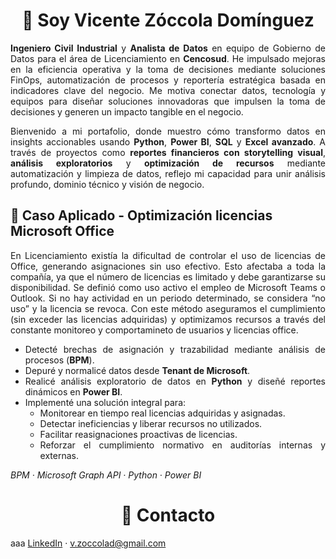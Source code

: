 <!-- Encabezado principal -->
<h1 align="center">👋 Soy Vicente Zóccola Domínguez</h1>

<!-- Resumen profesional -->
<p align="justify">
  <strong>Ingeniero Civil Industrial</strong> y <strong>Analista de Datos</strong> en equipo de Gobierno de Datos para el área de Licenciamiento en <strong>Cencosud</strong>. He impulsado mejoras en la eficiencia operativa y la toma de decisiones mediante soluciones FinOps, automatización de procesos y reportería estratégica basada en indicadores clave del negocio. Me motiva conectar datos, tecnología y equipos para diseñar soluciones innovadoras que impulsen la toma de decisiones y generen un impacto tangible en el negocio.
</p>

<!-- Presentación de portafolio -->
<p align="justify">
  Bienvenido a mi portafolio, donde muestro cómo transformo datos en insights accionables usando <strong>Python</strong>, <strong>Power BI</strong>, <strong>SQL</strong> y <strong>Excel avanzado</strong>. A través de proyectos como <strong>reportes financieros con storytelling visual</strong>, <strong>análisis exploratorios</strong> y <strong>optimización de recursos</strong> mediante automatización y limpieza de datos, reflejo mi capacidad para unir análisis profundo, dominio técnico y visión de negocio.
</p>

<!-- Caso aplicado (plantilla) -->
<!-- Título -->
<h2>📌 Caso Aplicado - Optimización licencias Microsoft Office</h2>

<!-- Contexto del problema (edita este párrafo) -->
<p align="justify">
  En Licenciamiento existía la dificultad de controlar el uso de licencias de Office, generando asignaciones sin uso efectivo. Esto afectaba a toda la compañía, ya que el número de licencias es limitado y debe garantizarse su disponibilidad. Se definió como uso activo el empleo de Microsoft Teams o Outlook. Si no hay actividad en un periodo determinado, se considera “no uso” y la licencia se revoca. Con este método aseguramos el cumplimiento (sin exceder las licencias adquiridas) y optimizamos recursos a través del constante monitoreo y comportamineto de usuarios y licencias office.
</p>

<!-- Paso a paso (punteo) -->
<ul>
  <li align="justify">Detecté brechas de asignación y trazabilidad mediante análisis de procesos (<strong>BPM</strong>).</li>
  <li align="justify">Depuré y normalicé datos desde <strong>Tenant de Microsoft</strong>.</li>
  <li align="justify">Realicé análisis exploratorio de datos en <strong>Python</strong> y diseñé reportes dinámicos en <strong>Power BI</strong>.</li>
  <li align="justify">Implementé una solución integral para:
    <ul>
      <li align="justify">Monitorear en tiempo real licencias adquiridas y asignadas.</li>
      <li align="justify">Detectar ineficiencias y liberar recursos no utilizados.</li>
      <li align="justify">Facilitar reasignaciones proactivas de licencias.</li>
      <li align="justify">Reforzar el cumplimiento normativo en auditorías internas y externas.</li>
    </ul>
</ul>

<!-- Herramientas -->
<p><em>BPM · Microsoft Graph API · Python · Power BI</em></p>


<!-- Contacto -->
<h1 align="center">🤝 Contacto</h1>

<!-- Detalle contacto -->
<p>
aaa
<a href="https://www.linkedin.com/in/vicente-zoccola-057098211">LinkedIn</a> · <a href="mailto:v.zoccolad@gmail.com">v.zoccolad@gmail.com</a>
